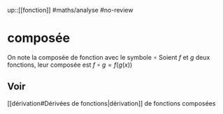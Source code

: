 up::[[fonction]]
#maths/analyse #no-review 
# composée

On note la composée de fonction avec le symbole $\circ$
Soient $f$ et $g$ deux fonctions, leur composée est $f\circ g = f(g(x))$

## Voir
[[dérivation#Dérivées de fonctions|dérivation]] de fonctions composées
